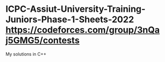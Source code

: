# ICPC-Assiut-University-Training-Juniors-Phase-1-Sheets-2022 https://codeforces.com/group/3nQaj5GMG5/contests
My solutions in C++
